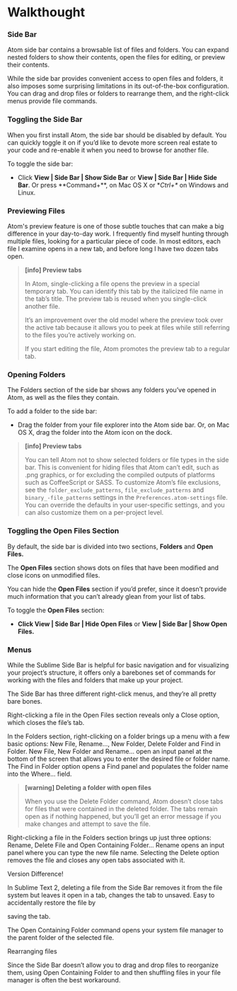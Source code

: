 # Walkthought

### Side Bar

Atom side bar contains a browsable list of files and folders. You can expand nested folders to show their contents, open the files for editing, or preview their contents.

While the side bar provides convenient access to open files and folders, it also imposes some surprising limitations in its out-of-the-box configuration. You can drag and drop files or folders to rearrange them, and the right-click menus provide file commands.

### Toggling the Side Bar

When you first install Atom, the side bar should be disabled by default. You can quickly toggle it on if you’d like to devote more screen real estate to your code and re-enable it when you need to browse for another file.

To toggle the side bar:

* Click **View \| Side Bar \| Show Side Bar** or **View \| Side Bar \| Hide Side Bar**.
  Or press **Command+\**, on Mac OS X or **Ctrl+\** on Windows and Linux.

### Previewing Files

Atom's preview feature is one of those subtle touches that can make a big difference in your day-to-day work. I frequently find myself hunting through multiple files, looking for a particular piece of code. In most editors, each file I examine opens in a new tab, and before long I have two dozen tabs open.

> **\[info\] Preview tabs**
>
> In Atom, single-clicking a file opens the preview in a special temporary tab. You can identify this tab by the italicized file name in the tab’s title. The preview tab is reused when you single-click another file.
>
> It’s an improvement over the old model where the preview took over the active tab because it allows you to peek at files while still referring to the files you’re actively working on.
>
> If you start editing the file, Atom promotes the preview tab to a regular tab.

### Opening Folders

The Folders section of the side bar shows any folders you’ve opened in Atom, as well as the files they contain.

To add a folder to the side bar:

* Drag the folder from your file explorer into the Atom side bar. Or, on Mac OS X, drag the folder into the Atom icon on the dock.

> **\[info\] Preview tabs**
>
> You can tell Atom not to show selected folders or file types in the side bar. This is convenient for hiding files that Atom can’t edit, such as .png graphics, or for excluding the compiled outputs of platforms such as CoffeeScript or SASS. To customize Atom’s file exclusions, see the `folder_exclude_patterns`,  `file_exclude_patterns` and `binary_-file_patterns` settings in the `Preferences.atom-settings` file. You can override the defaults in your user-specific settings, and you can also customize them on a per-project level.

### Toggling the Open Files Section

By default, the side bar is divided into two sections, **Folders** and **Open Files.**

The **Open Files** section shows dots on files that have been modified and close icons on unmodified files.

You can hide the **Open Files** section if you’d prefer, since it doesn’t provide much information that you can’t already glean from your list of tabs.

To toggle the **Open Files** section:

* **Click View | Side Bar | Hide Open Files** or **View | Side Bar | Show Open Files.**

### Menus

While the Sublime Side Bar is helpful for basic navigation and for visualizing your project’s structure, it offers only a barebones set of commands for working with the files and folders that make up your project.

The Side Bar has three different right-click menus, and they’re all pretty bare bones.

Right-clicking a file in the Open Files section reveals only a Close option, which closes the file’s tab.

In the Folders section, right-clicking on a folder brings up a menu with a few basic options: New File, Rename…, New Folder, Delete Folder and Find in Folder. New File, New Folder and Rename… open an input panel at the bottom of the screen that allows you to enter the desired file or folder name. The Find in Folder option opens a Find panel and populates the folder name into the Where…
field.

> **\[warning\] Deleting a folder with open files**
>
> When you use the Delete Folder command, Atom doesn’t close tabs for files that were contained in the deleted folder. The tabs remain open as if nothing happened, but you’ll get an error message if you make changes and attempt to save the file.


Right-clicking a file in the Folders section brings up just three options: Rename, Delete File and Open Containing Folder… Rename opens an input panel where you can type the new file name. Selecting the Delete option removes the file and closes any open tabs associated with it.

Version Difference!

In Sublime Text 2, deleting a file from the Side Bar removes it from the file system but leaves it open in a tab, changes the tab to unsaved. Easy to accidentally restore the file by

saving the tab.

The Open Containing Folder command opens your system file manager to the parent folder of the
selected file.

Rearranging files

Since the Side Bar doesn’t allow you to drag and drop files to reorganize them, using
Open Containing Folder to and then shuffling files in your file manager is often the best
workaround.
